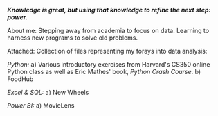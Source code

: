 _**Knowledge is great, but using that knowledge to refine the next step: power.**_

About me: Stepping away from academia to focus on data. Learning to harness new programs to solve old problems.

Attached:
Collection of files representing my forays into data analysis:

  _Python:_
    a) Various introductory exercises from Harvard's CS350 online Python class as well as Eric Mathes' book, _Python Crash Course_.
    b) FoodHub

  _Excel & SQL:_
    a) New Wheels

  _Power BI:_
    a) MovieLens
